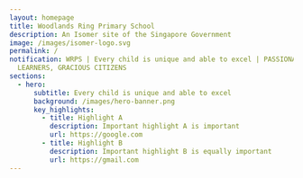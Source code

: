 ```yaml
---
layout: homepage
title: Woodlands Ring Primary School
description: An Isomer site of the Singapore Government
image: /images/isomer-logo.svg
permalink: /
notification: WRPS | Every child is unique and able to excel | PASSIONATE
  LEARNERS, GRACIOUS CITIZENS
sections:
  - hero:
      subtitle: Every child is unique and able to excel
      background: /images/hero-banner.png
      key_highlights:
        - title: Highlight A
          description: Important highlight A is important
          url: https://google.com
        - title: Highlight B
          description: Important highlight B is equally important
          url: https://gmail.com
---
```

